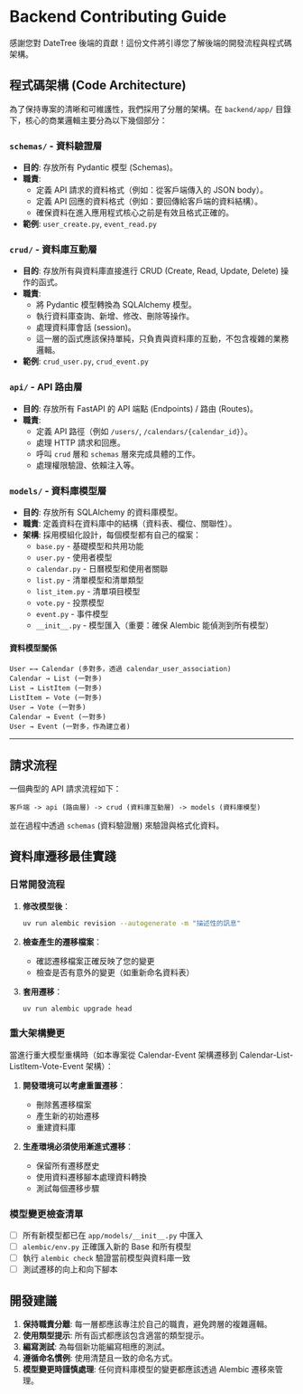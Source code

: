 # Backend Contributing Guide

感謝您對 DateTree 後端的貢獻！這份文件將引導您了解後端的開發流程與程式碼架構。

## 程式碼架構 (Code Architecture)

為了保持專案的清晰和可維護性，我們採用了分層的架構。在 `backend/app/` 目錄下，核心的商業邏輯主要分為以下幾個部分：

### `schemas/` - 資料驗證層

* **目的**: 存放所有 Pydantic 模型 (Schemas)。
* **職責**:
  * 定義 API 請求的資料格式（例如：從客戶端傳入的 JSON body）。
  * 定義 API 回應的資料格式（例如：要回傳給客戶端的資料結構）。
  * 確保資料在進入應用程式核心之前是有效且格式正確的。
* **範例**: `user_create.py`, `event_read.py`

### `crud/` - 資料庫互動層

* **目的**: 存放所有與資料庫直接進行 CRUD (Create, Read, Update, Delete) 操作的函式。
* **職責**:
  * 將 Pydantic 模型轉換為 SQLAlchemy 模型。
  * 執行資料庫查詢、新增、修改、刪除等操作。
  * 處理資料庫會話 (session)。
  * 這一層的函式應該保持單純，只負責與資料庫的互動，不包含複雜的業務邏輯。
* **範例**: `crud_user.py`, `crud_event.py`

### `api/` - API 路由層

* **目的**: 存放所有 FastAPI 的 API 端點 (Endpoints) / 路由 (Routes)。
* **職責**:
  * 定義 API 路徑（例如 `/users/`, `/calendars/{calendar_id}`）。
  * 處理 HTTP 請求和回應。
  * 呼叫 `crud` 層和 `schemas` 層來完成具體的工作。
  * 處理權限驗證、依賴注入等。

### `models/` - 資料庫模型層

* **目的**: 存放所有 SQLAlchemy 的資料庫模型。
* **職責**: 定義資料在資料庫中的結構（資料表、欄位、關聯性）。
* **架構**: 採用模組化設計，每個模型都有自己的檔案：
  * `base.py` - 基礎模型和共用功能
  * `user.py` - 使用者模型
  * `calendar.py` - 日曆模型和使用者關聯
  * `list.py` - 清單模型和清單類型
  * `list_item.py` - 清單項目模型
  * `vote.py` - 投票模型
  * `event.py` - 事件模型
  * `__init__.py` - 模型匯入（重要：確保 Alembic 能偵測到所有模型）

#### 資料模型關係

```
User ←→ Calendar (多對多，透過 calendar_user_association)
Calendar → List (一對多)
List → ListItem (一對多)
ListItem ← Vote (一對多)
User → Vote (一對多)
Calendar → Event (一對多)
User → Event (一對多，作為建立者)
```

---

## 請求流程

一個典型的 API 請求流程如下：

```
客戶端 -> api (路由層) -> crud (資料庫互動層) -> models (資料庫模型)
```

並在過程中透過 `schemas` (資料驗證層) 來驗證與格式化資料。

## 資料庫遷移最佳實踐

### 日常開發流程

1. **修改模型後**：
   ```bash
   uv run alembic revision --autogenerate -m "描述性的訊息"
   ```

2. **檢查產生的遷移檔案**：
   - 確認遷移檔案正確反映了您的變更
   - 檢查是否有意外的變更（如重新命名資料表）

3. **套用遷移**：
   ```bash
   uv run alembic upgrade head
   ```

### 重大架構變更

當進行重大模型重構時（如本專案從 Calendar-Event 架構遷移到 Calendar-List-ListItem-Vote-Event 架構）：

1. **開發環境可以考慮重置遷移**：
   - 刪除舊遷移檔案
   - 產生新的初始遷移
   - 重建資料庫

2. **生產環境必須使用漸進式遷移**：
   - 保留所有遷移歷史
   - 使用資料遷移腳本處理資料轉換
   - 測試每個遷移步驟

### 模型變更檢查清單

- [ ] 所有新模型都已在 `app/models/__init__.py` 中匯入
- [ ] `alembic/env.py` 正確匯入新的 Base 和所有模型
- [ ] 執行 `alembic check` 驗證當前模型與資料庫一致
- [ ] 測試遷移的向上和向下腳本

## 開發建議

1. **保持職責分離**: 每一層都應該專注於自己的職責，避免跨層的複雜邏輯。
2. **使用類型提示**: 所有函式都應該包含適當的類型提示。
3. **編寫測試**: 為每個新功能編寫相應的測試。
4. **遵循命名慣例**: 使用清楚且一致的命名方式。
5. **模型變更時謹慎處理**: 任何資料庫模型的變更都應該透過 Alembic 遷移來管理。
